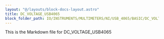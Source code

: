 ```yaml
---
layout: "@/layouts/block-docs-layout.astro"
title: DC_VOLTAGE_USB4065
block_folder_path: IO/INSTRUMENTS/MULTIMETERS/NI/USB_4065/BASIC/DC_VOLTAGE_USB4065
---
```


This is the Markdown file for DC_VOLTAGE_USB4065

